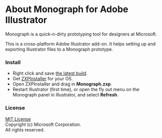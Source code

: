 # About Monograph for Adobe Illustrator

Monograph is a quick-n-dirty prototyping tool for designers at Microsoft.

This is a cross-platform Adobe Illustrator add-on. It helps setting up and exporting Illustrator files to a Monograph prototype.


### Install

- Right click and save [the latest build](https://github.com/Pessimistress/Monograph.Illustrator/blob/master/Monograph.zxp).
- Get [ZXPInstaller](http://zxpinstaller.com/) for your OS.
- Open ZXPInstaller and drag in **Monograph.zxp**.
- Restart Illustrator (first time), or open the fly out menu on the Monograph panel in Illustrator, and select **Refresh**.


### License

[MIT License](https://github.com/Pessimistress/Monograph.Illustrator/blob/master/LICENSE)  
Copyright (c) Microsoft Corporation.   
All rights reserved. 

